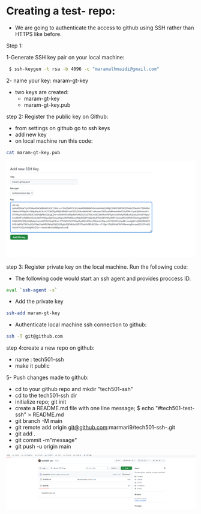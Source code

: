 # Creating a test- repo:

- We are going to authenticate the access to github using SSH rather than HTTPS like before. 

Step 1:

1-Generate SSH key pair on your local machine:
```bash
 $ ssh-keygen -t rsa -b 4096 -c "maramalhmaidi@gmail.com"
 ```
2- name your key: maram-gt-key
- two keys are created:
    - maram-gt-key
    - maram-gt-key.pub

step 2: Register the public key on Github:
- from settings on github go to ssh keys 
- add new key
- on local machine run this code:
```bash
cat maram-gt-key.pub
```

![alt text](<Screenshot 2025-02-04 155137.png>)

step 3: Register private key on the local machine. Run the following code:

- The following code would start an ssh agent and provides proccess ID.
```bash
eval `ssh-agent -s`
```
- Add the private key
```bash 
ssh-add maram-gt-key
```
- Authenticate local machine ssh connection to github:
```bash
ssh -T git@github.com
```

step 4:create a new repo on github:
- name : tech501-ssh
- make it public


5- Push changes made to github:
- cd to your github repo and mkdir "tech501-ssh"
- cd to the tech501-ssh dir
- initialize repo; git init
- create a README.md file with one line message; $ echo "#tech501-test-ssh" > README.md
- git branch -M main
- git remote add origin git@github.com:marmari9/tech501-ssh-.git
- git add .
- git commit -m"message"
- git push -u origin main


![alt text](<Screenshot 2025-02-04 160839.png>)
